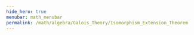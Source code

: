```yaml
---
hide_hero: true
menubar: math_menubar
permalink: /math/algebra/Galois_Theory/Isomorphism_Extension_Theorem
---
```


